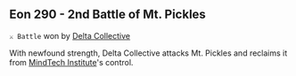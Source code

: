 ## Eon 290 - 2nd Battle of Mt. Pickles

`⚔️ Battle` won by [Delta Collective](../refs/delta_collective.md)

With newfound strength, Delta Collective attacks Mt. Pickles and reclaims it from [MindTech Institute](../refs/mindtech_institute.md)'s control.
